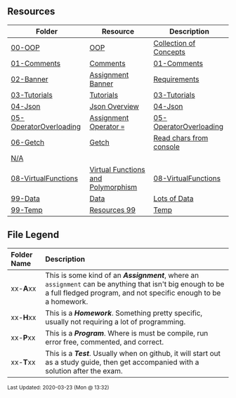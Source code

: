 ## Resources
| Folder | Resource | Description|
 | ------------|------------|------------|
 | [00-OOP](https://github.com/rugbyprof/2143-Object-Oriented-Programming/tree/master/Resources/00-OOP) | [ OOP ](https://github.com/rugbyprof/2143-Object-Oriented-Programming/tree/master/Resources/00-OOP) | [ Collection of Concepts](https://github.com/rugbyprof/2143-Object-Oriented-Programming/tree/master/Resources/00-OOP) | [N/A](https://github.com/rugbyprof/2143-Object-Oriented-Programming/tree/master/Resources/00-OOP) |
 | [01-Comments](https://github.com/rugbyprof/2143-Object-Oriented-Programming/tree/master/Resources/01-Comments) | [ Comments](https://github.com/rugbyprof/2143-Object-Oriented-Programming/tree/master/Resources/01-Comments) | [01-Comments](https://github.com/rugbyprof/2143-Object-Oriented-Programming/tree/master/Resources/01-Comments) | [ Example Program Comment Block](https://github.com/rugbyprof/2143-Object-Oriented-Programming/tree/master/Resources/01-Comments) | [01-Comments](https://github.com/rugbyprof/2143-Object-Oriented-Programming/tree/master/Resources/01-Comments) | [ Acceptable](https://github.com/rugbyprof/2143-Object-Oriented-Programming/tree/master/Resources/01-Comments) | [01-Comments](https://github.com/rugbyprof/2143-Object-Oriented-Programming/tree/master/Resources/01-Comments) | [ OR](https://github.com/rugbyprof/2143-Object-Oriented-Programming/tree/master/Resources/01-Comments) | [01-Comments](https://github.com/rugbyprof/2143-Object-Oriented-Programming/tree/master/Resources/01-Comments) | [ Program Comment Template:](https://github.com/rugbyprof/2143-Object-Oriented-Programming/tree/master/Resources/01-Comments) | [01-Comments](https://github.com/rugbyprof/2143-Object-Oriented-Programming/tree/master/Resources/01-Comments) | [ Program Comment Example:](https://github.com/rugbyprof/2143-Object-Oriented-Programming/tree/master/Resources/01-Comments) | [01-Comments](https://github.com/rugbyprof/2143-Object-Oriented-Programming/tree/master/Resources/01-Comments) | [ Class Comment](https://github.com/rugbyprof/2143-Object-Oriented-Programming/tree/master/Resources/01-Comments) | [01-Comments](https://github.com/rugbyprof/2143-Object-Oriented-Programming/tree/master/Resources/01-Comments) | [ Class Comment Template:](https://github.com/rugbyprof/2143-Object-Oriented-Programming/tree/master/Resources/01-Comments) | [01-Comments](https://github.com/rugbyprof/2143-Object-Oriented-Programming/tree/master/Resources/01-Comments) | [ Class Comment Example:](https://github.com/rugbyprof/2143-Object-Oriented-Programming/tree/master/Resources/01-Comments) | [01-Comments](https://github.com/rugbyprof/2143-Object-Oriented-Programming/tree/master/Resources/01-Comments) | [ Function Comment](https://github.com/rugbyprof/2143-Object-Oriented-Programming/tree/master/Resources/01-Comments) | [01-Comments](https://github.com/rugbyprof/2143-Object-Oriented-Programming/tree/master/Resources/01-Comments) | [ Function Comment Example:](https://github.com/rugbyprof/2143-Object-Oriented-Programming/tree/master/Resources/01-Comments) | [01-Comments](https://github.com/rugbyprof/2143-Object-Oriented-Programming/tree/master/Resources/01-Comments) | [ Comments in General](https://github.com/rugbyprof/2143-Object-Oriented-Programming/tree/master/Resources/01-Comments) | [01-Comments](https://github.com/rugbyprof/2143-Object-Oriented-Programming/tree/master/Resources/01-Comments) | [ Style of Comments](https://github.com/rugbyprof/2143-Object-Oriented-Programming/tree/master/Resources/01-Comments) | [N/A](https://github.com/rugbyprof/2143-Object-Oriented-Programming/tree/master/Resources/01-Comments) |
 | [02-Banner](https://github.com/rugbyprof/2143-Object-Oriented-Programming/tree/master/Resources/02-Banner) | [ Assignment Banner ](https://github.com/rugbyprof/2143-Object-Oriented-Programming/tree/master/Resources/02-Banner) | [ Requirements](https://github.com/rugbyprof/2143-Object-Oriented-Programming/tree/master/Resources/02-Banner) | [02-Banner](https://github.com/rugbyprof/2143-Object-Oriented-Programming/tree/master/Resources/02-Banner) | [ Overview](https://github.com/rugbyprof/2143-Object-Oriented-Programming/tree/master/Resources/02-Banner) | [02-Banner](https://github.com/rugbyprof/2143-Object-Oriented-Programming/tree/master/Resources/02-Banner) | [ VSCode Plugin](https://github.com/rugbyprof/2143-Object-Oriented-Programming/tree/master/Resources/02-Banner) | [N/A](https://github.com/rugbyprof/2143-Object-Oriented-Programming/tree/master/Resources/02-Banner) |
 | [03-Tutorials](https://github.com/rugbyprof/2143-Object-Oriented-Programming/tree/master/Resources/03-Tutorials) | [ Tutorials](https://github.com/rugbyprof/2143-Object-Oriented-Programming/tree/master/Resources/03-Tutorials) | [03-Tutorials](https://github.com/rugbyprof/2143-Object-Oriented-Programming/tree/master/Resources/03-Tutorials) | [ Dev Tool Tutorials](https://github.com/rugbyprof/2143-Object-Oriented-Programming/tree/master/Resources/03-Tutorials) | [03-Tutorials](https://github.com/rugbyprof/2143-Object-Oriented-Programming/tree/master/Resources/03-Tutorials) | [ By Jeremy Glebe](https://github.com/rugbyprof/2143-Object-Oriented-Programming/tree/master/Resources/03-Tutorials) | [03-Tutorials](https://github.com/rugbyprof/2143-Object-Oriented-Programming/tree/master/Resources/03-Tutorials) | [ TermGame](https://github.com/rugbyprof/2143-Object-Oriented-Programming/tree/master/Resources/03-Tutorials) | [N/A](https://github.com/rugbyprof/2143-Object-Oriented-Programming/tree/master/Resources/03-Tutorials) |
 | [04-Json](https://github.com/rugbyprof/2143-Object-Oriented-Programming/tree/master/Resources/04-Json) | [ Json Overview](https://github.com/rugbyprof/2143-Object-Oriented-Programming/tree/master/Resources/04-Json) | [04-Json](https://github.com/rugbyprof/2143-Object-Oriented-Programming/tree/master/Resources/04-Json) | [ General](https://github.com/rugbyprof/2143-Object-Oriented-Programming/tree/master/Resources/04-Json) | [04-Json](https://github.com/rugbyprof/2143-Object-Oriented-Programming/tree/master/Resources/04-Json) | [ Some Simple Rules](https://github.com/rugbyprof/2143-Object-Oriented-Programming/tree/master/Resources/04-Json) | [04-Json](https://github.com/rugbyprof/2143-Object-Oriented-Programming/tree/master/Resources/04-Json) | [ Examples:](https://github.com/rugbyprof/2143-Object-Oriented-Programming/tree/master/Resources/04-Json) | [N/A](https://github.com/rugbyprof/2143-Object-Oriented-Programming/tree/master/Resources/04-Json) |
 | [05-OperatorOverloading](https://github.com/rugbyprof/2143-Object-Oriented-Programming/tree/master/Resources/05-OperatorOverloading) | [ Assignment Operator `=`](https://github.com/rugbyprof/2143-Object-Oriented-Programming/tree/master/Resources/05-OperatorOverloading) | [05-OperatorOverloading](https://github.com/rugbyprof/2143-Object-Oriented-Programming/tree/master/Resources/05-OperatorOverloading) | [ Compound Assignment Operators `+=` `](https://github.com/rugbyprof/2143-Object-Oriented-Programming/tree/master/Resources/05-OperatorOverloading) | [=` `*=`](https://github.com/rugbyprof/2143-Object-Oriented-Programming/tree/master/Resources/05-OperatorOverloading) | [05-OperatorOverloading](https://github.com/rugbyprof/2143-Object-Oriented-Programming/tree/master/Resources/05-OperatorOverloading) | [ Binary Arithmetic Operators `+` `](https://github.com/rugbyprof/2143-Object-Oriented-Programming/tree/master/Resources/05-OperatorOverloading) | [` `*`](https://github.com/rugbyprof/2143-Object-Oriented-Programming/tree/master/Resources/05-OperatorOverloading) | [05-OperatorOverloading](https://github.com/rugbyprof/2143-Object-Oriented-Programming/tree/master/Resources/05-OperatorOverloading) | [ Comparison Operators `==` and `!=`](https://github.com/rugbyprof/2143-Object-Oriented-Programming/tree/master/Resources/05-OperatorOverloading) | [N/A](https://github.com/rugbyprof/2143-Object-Oriented-Programming/tree/master/Resources/05-OperatorOverloading) |
 | [06-Getch](https://github.com/rugbyprof/2143-Object-Oriented-Programming/tree/master/Resources/06-Getch) | [ Getch ](https://github.com/rugbyprof/2143-Object-Oriented-Programming/tree/master/Resources/06-Getch) | [ Read chars from console](https://github.com/rugbyprof/2143-Object-Oriented-Programming/tree/master/Resources/06-Getch) | [N/A](https://github.com/rugbyprof/2143-Object-Oriented-Programming/tree/master/Resources/06-Getch) |
 | [N/A](https://github.com/rugbyprof/2143-Object-Oriented-Programming/tree/master/Resources/N/A) |
 | [08-VirtualFunctions](https://github.com/rugbyprof/2143-Object-Oriented-Programming/tree/master/Resources/08-VirtualFunctions) | [ Virtual Functions and Polymorphism](https://github.com/rugbyprof/2143-Object-Oriented-Programming/tree/master/Resources/08-VirtualFunctions) | [08-VirtualFunctions](https://github.com/rugbyprof/2143-Object-Oriented-Programming/tree/master/Resources/08-VirtualFunctions) | [|  | Name |](https://github.com/rugbyprof/2143-Object-Oriented-Programming/tree/master/Resources/08-VirtualFunctions) | [N/A](https://github.com/rugbyprof/2143-Object-Oriented-Programming/tree/master/Resources/08-VirtualFunctions) |
 | [99-Data](https://github.com/rugbyprof/2143-Object-Oriented-Programming/tree/master/Resources/99-Data) | [ Data ](https://github.com/rugbyprof/2143-Object-Oriented-Programming/tree/master/Resources/99-Data) | [ Lots of Data](https://github.com/rugbyprof/2143-Object-Oriented-Programming/tree/master/Resources/99-Data) | [99-Data](https://github.com/rugbyprof/2143-Object-Oriented-Programming/tree/master/Resources/99-Data) | [|      | Type  | Name                                             | Description          |](https://github.com/rugbyprof/2143-Object-Oriented-Programming/tree/master/Resources/99-Data) | [N/A](https://github.com/rugbyprof/2143-Object-Oriented-Programming/tree/master/Resources/99-Data) |
 | [99-Temp](https://github.com/rugbyprof/2143-Object-Oriented-Programming/tree/master/Resources/99-Temp) | [ Resources 99](https://github.com/rugbyprof/2143-Object-Oriented-Programming/tree/master/Resources/99-Temp) | [Temp ](https://github.com/rugbyprof/2143-Object-Oriented-Programming/tree/master/Resources/99-Temp) | [ No Description](https://github.com/rugbyprof/2143-Object-Oriented-Programming/tree/master/Resources/99-Temp) | [N/A](https://github.com/rugbyprof/2143-Object-Oriented-Programming/tree/master/Resources/99-Temp) |

    
## File Legend

| Folder Name | Description |
|:-----------|:-------------|
|xx-**A**xx | This is some kind of an ***Assignment***, where an `assignment` can be anything that isn't big enough to be a full fledged program, and not specific enough to be a homework. |
|xx-**H**xx | This is a ***Homework***. Something pretty specific, usually not requiring a lot of programming. |
|xx-**P**xx | This is a ***Program***. Where is must be compile, run error free, commented, and correct. |
|xx-**T**xx | This is a ***Test***. Usually when on github, it will start out as a study guide, then get accompanied with a solution after the exam. |

    
<sup>Last Updated: 2020-03-23 (Mon @ 13:32)</sup>